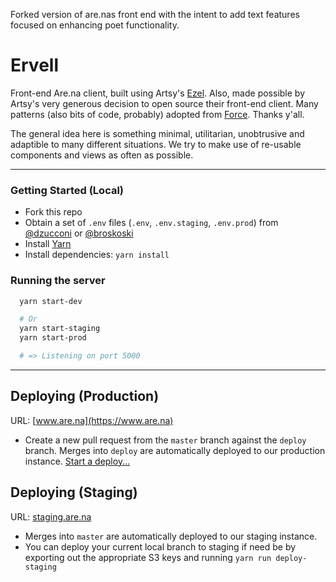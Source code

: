 Forked version of are.nas front end with the intent to add text features focused on enhancing poet functionality.

# Ervell

Front-end Are.na client, built using Artsy's [Ezel](https://github.com/artsy/ezel). Also, made possible by Artsy's very generous decision to open source their front-end client. Many patterns (also bits of code, probably) adopted from [Force](https://github.com/artsy/force-public). Thanks y'all.

The general idea here is something minimal, utilitarian, unobtrusive and adaptible to many different situations. We try to make use of re-usable components and views as often as possible.

---

### Getting Started (Local)

- Fork this repo
- Obtain a set of `.env` files (`.env`, `.env.staging`, `.env.prod`) from [@dzucconi](https://github.com/dzucconi) or [@broskoski](https://github.com/broskoski)
- Install [Yarn](http://brewformulas.org/Yarn)
- Install dependencies: `yarn install`

### Running the server

```bash
  yarn start-dev

  # Or
  yarn start-staging
  yarn start-prod

  # => Listening on port 5000
```

---

## Deploying (Production)

URL: [www.are.na](https://www.are.na)

- Create a new pull request from the `master` branch against the `deploy` branch. Merges into `deploy` are automatically deployed to our production instance. [Start a deploy...](https://github.com/aredotna/ervell/compare/deploy...master?expand=1)

## Deploying (Staging)

URL: [staging.are.na](https://staging.are.na)

- Merges into `master` are automatically deployed to our staging instance.
- You can deploy your current local branch to staging if need be by exporting out the appropriate S3 keys and running `yarn run deploy-staging`
